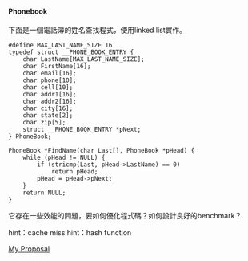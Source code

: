 #### Phonebook

下面是一個電話簿的姓名查找程式，使用linked list實作。

    #define MAX_LAST_NAME_SIZE 16
    typedef struct __PHONE_BOOK_ENTRY {
        char LastName[MAX_LAST_NAME_SIZE];
        char FirstName[16];
        char email[16];
        char phone[10];
        char cell[10];
        char addr1[16];
        char addr2[16];
        char city[16];
        char state[2];
        char zip[5];
        struct __PHONE_BOOK_ENTRY *pNext;
    } PhoneBook;

    PhoneBook *FindName(char Last[], PhoneBook *pHead) {
        while (pHead != NULL) {
            if (stricmp(Last, pHead->LastName) == 0)
                return pHead;
            pHead = pHead->pNext;
        }
        return NULL;
    }

它存在一些效能的問題，要如何優化程式碼？如何設計良好的benchmark？

hint：cache miss
hint：hash function

[My Proposal](https://embedded2015.hackpad.com/Charles-2015--7sVmkgm4Hre#:h=課後作業---phonebook)